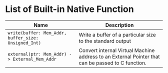 # List of Built-in Native Function

| Name | Description |
| --- | --- |
| `write(buffer: Mem_Addr, buffer_size: Unsigned_Int)` | Write a buffer of a particular size to the standard output |
| `external(ptr: Mem_Addr) -> External_Mem_Addr` | Convert internal Virtual Machine address to an External Pointer that can be passed to C function. |

